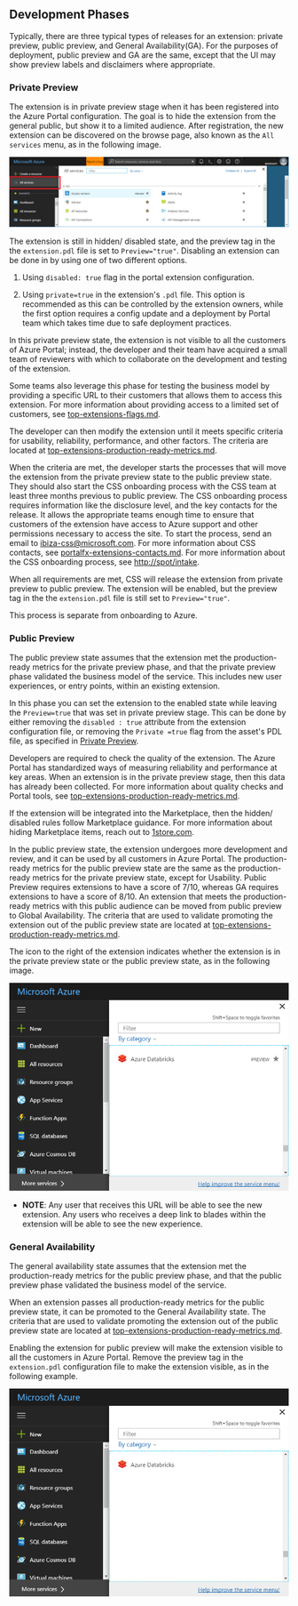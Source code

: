    
## Development Phases

Typically, there are three typical types of releases for an extension: private preview, public preview, and General Availability(GA).  For the purposes of deployment, public preview and GA are the same, except that the UI may show preview labels and disclaimers where appropriate.

### Private Preview

The extension is in private preview stage when it has been registered into the Azure Portal configuration. 
The goal is to hide the extension from the general public, but show it to a limited audience. After registration, the new extension can be discovered on the browse page, also known as the `All services` menu, as in the following image.

![alt-text](../media/top-extensions-developmentPhases/browseMenu.png "Browse Menu")

The extension is still in hidden/ disabled state, and the preview tag in the the `extension.pdl` file is set to `Preview="true"`.  Disabling an extension can be done in by using one of two different options. 

1. Using `disabled: true` flag in the portal extension configuration. 

1. Using `private=true` in the extension's `.pdl` file.  This option is recommended as this can be controlled by the extension owners, while the first option requires a config update and a deployment by Portal team which takes time due to safe deployment practices.

In this private preview state, the extension is not visible to all the customers of Azure Portal; instead, the developer and their team have acquired a small team of reviewers with which to collaborate on the development and testing of the extension. 

<!--Determine whether this URL is above and beyond any standard private preview access. -->
Some teams also leverage this phase for testing the business model by providing a specific URL to their customers that allows them to access this extension. For more information about providing access to a limited set of customers, see [top-extensions-flags.md](top-extensions-flags.md).

The developer can then modify the extension until it meets specific criteria for usability, reliability, performance, and other factors. The criteria are located at [top-extensions-production-ready-metrics.md](top-extensions-production-ready-metrics.md). 

When the criteria are met, the developer starts the processes that will move the extension from the private preview state to the public preview state. They should also start the CSS onboarding process with the CSS team at least three months previous to public preview. The CSS onboarding process requires information like the disclosure level, and the key contacts for the release. It allows the appropriate teams enough time to ensure that customers of the extension have access to Azure support and other permissions necessary to access the site.  To start the process, send an email to <a href="mailto:ibiza-css@microsoft.com?subject=Move extension from private preview to public preview&body=My team would like to continue the CSS onboarding process by moving the extension from private preview to public preview.">ibiza-css@microsoft.com</a>. For more information about CSS contacts, see [portalfx-extensions-contacts.md](portalfx-extensions-contacts.md). For more information about the CSS onboarding process, see [http://spot/intake](http://spot/intake).

When all requirements are met, CSS will release the extension from private preview to public preview. The extension will be enabled, but the preview tag in the the `extension.pdl` file is still set to `Preview="true"`.

This process is separate from onboarding to Azure.

### Public Preview

The public preview state assumes that the extension met the production-ready metrics for the private preview phase, and that the private preview phase validated the business model of the service. This includes new user experiences, or entry points, within an existing extension.

In this phase you can set the extension to the enabled state while leaving the `Preview=true` that was set in private preview stage. This can be done by either removing the `disabled : true` attribute from the extension configuration file, or removing the `Private =true` flag from the asset's PDL file, as specified in [Private Preview](#private-preview). 

Developers are required to check the quality of the extension. The Azure Portal has standardized ways of measuring reliability and performance at key areas. When an extension is in the  private preview stage, then this data has already been collected.  For more information about quality checks and Portal tools, see [top-extensions-production-ready-metrics.md](top-extensions-production-ready-metrics.md).  

If the extension will be integrated into the Marketplace, then the hidden/ disabled rules follow Marketplace guidance. For more information about hiding Marketplace items, reach out to  <a href="mailto:1store@microsoft.com?subject=Marketplace Onboarding Request&body=Hello, I would like to onboard the attached package to the production environment. The .azkpg package is named <packageName>. ">1store.com</a>.

In the public preview state, the extension undergoes more development and review, and it can be used by all customers in Azure Portal.  The production-ready metrics for the public preview state are the same as the production-ready metrics for the private preview state, except for Usability. Public Preview requires extensions to have a score of 7/10, whereas GA requires extensions to have a score of 8/10.  An extension that meets the production-ready metrics with this public audience can be moved from public preview to Global Availability. The criteria that are used to validate promoting the extension out of the public preview state are located at [top-extensions-production-ready-metrics.md](top-extensions-production-ready-metrics.md).

The icon to the right of the extension indicates whether the extension is in the private preview state or the public preview state, as in the following image.

 ![alt-text](../media/portalfx-extensions-onboarding/previewMode.png "Private Preview State")

* **NOTE**: Any user that receives this URL will be able to see the new extension. Any users who receives a deep link to blades within the extension will be able to see the new experience.

### General Availability

The general availability state assumes that the extension met the production-ready metrics for the public preview phase, and that the public  preview phase validated the business model of the service.

When an extension passes all production-ready metrics for the public preview state, it can be promoted to the General Availability state. The criteria that are used to validate promoting the extension out of the public preview state are located at [top-extensions-production-ready-metrics.md](top-extensions-production-ready-metrics.md).

<!-- the `extension.pdl` file is not the JSON file. -->

 Enabling the extension for public preview will make the extension visible to all the customers in Azure Portal. Remove the preview tag in the `extension.pdl` configuration file to make the extension visible, as in the following example.
 
![alt-text](../media/portalfx-extensions-onboarding/GAMode.png "General Availability")